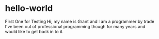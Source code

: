# hello-world
First One for Testing
Hi, my name is Grant and I am a programmer by trade
I've been out of professional programming though for many
years and would like to get back in to it.
